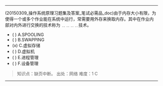 ---
(20150309_操作系统原理习题集及答案_笔试必需品_doc)由于内存大小有限，为使得一个或多个作业能在系统中运行，常需要用外存来换取内存。其中在作业内
部对内外进行交换的技术称为 ﹎﹎﹎﹎技术。
- ( ) A.SPOOLING 
- ( ) B.SWAPPING 
- (x) C.虚拟存储 
- ( ) D.虚拟机 
- ( ) E.进程管理 
- ( ) F.设备管理

> 知识点：缺页中断。
> 出处：网络
> 难度：1
> C

---